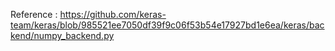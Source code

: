 Reference : https://github.com/keras-team/keras/blob/985521ee7050df39f9c06f53b54e17927bd1e6ea/keras/backend/numpy_backend.py
